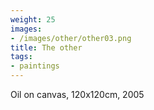 ```yaml
---
weight: 25
images:
- /images/other/other03.png
title: The other
tags:
- paintings
---
```

Oil on canvas, 120x120cm, 2005
